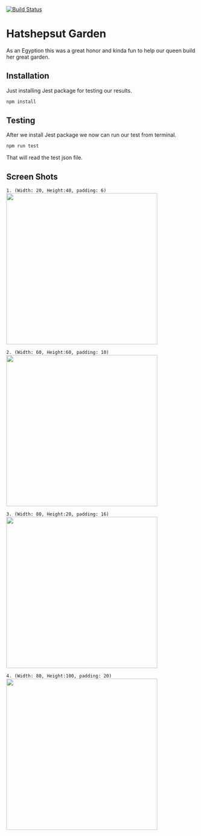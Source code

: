 [![Build Status](https://travis-ci.com/sharkoman/hatshepsut-garden.svg?token=ZxkkJ62pswYi4UusUhsp&branch=master)](https://travis-ci.com/sharkoman/hatshepsut-garden)
<br>

# Hatshepsut Garden
As an Egyption this was a great honor and kinda fun to help our queen build her great garden.

## Installation

Just installing Jest package for testing our results.

```bash
npm install
```

## Testing

After we install Jest package we now can run our test from terminal.
```bash
npm run test
```
That will read the test json file.

## Screen Shots

```1. (Width: 20, Height:40, padding: 6)```
<br>
<img src="https://raw.githubusercontent.com/sharkoman/hatshepsut-garden/master/images/snapshot-20-40-6.png?token=ABN52Y6V6SJ6KTN2POUJENK6EBF5M" width="400">
<br>

```2. (Width: 60, Height:60, padding: 10)```
<br>
<img src="https://raw.githubusercontent.com/sharkoman/hatshepsut-garden/master/images/snapshot-60-60-10.png?token=ABN52YYHUZEX6JLVH4ZXDFK6EBFQ4" width="400">
<br>

```3. (Width: 80, Height:20, padding: 16)```
<br>
<img src="https://raw.githubusercontent.com/sharkoman/hatshepsut-garden/master/images/snapshot-80-20-16.png?token=ABN52Y555BTKOPG6CAGQEIS6EBFUW" width="400">
<br>

```4. (Width: 80, Height:100, padding: 20)```
<br>
<img src="https://raw.githubusercontent.com/sharkoman/hatshepsut-garden/master/images/snapshot-80-100-20.png?token=ABN52YYU2S2KEMKOMNCCR2K6EBFXE" width="400">
<br>
